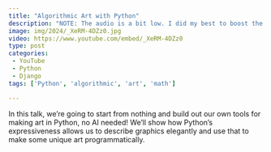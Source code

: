```yaml
---
title: "Algorithmic Art with Python"
description: "NOTE: The audio is a bit low. I did my best to boost the volume. Sorry for not dialing this in better during recording"
image: img/2024/_XeRM-4DZz0.jpg
video: https://www.youtube.com/embed/_XeRM-4DZz0
type: post
categories:
 - YouTube
 - Python
 - Django
tags: ['Python', 'algorithmic', 'art', 'math']

---
```


In this talk, we’re going to start from nothing and build out our own tools for making art in Python, no AI needed! We’ll show how Python’s expressiveness allows us to describe graphics elegantly and use that to make some unique art programmatically.
